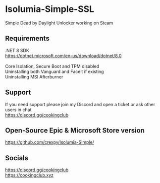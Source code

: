 # Isolumia-Simple-SSL
Simple Dead by Daylight Unlocker working on Steam

## Requirements
.NET 8 SDK <br>
https://dotnet.microsoft.com/en-us/download/dotnet/8.0 <br><br>
Core Isolation, Secure Boot and TPM disabled <br>
Uninstalling both Vanguard and Faceit if existing<br>
Uninstalling MSI Afterburner

## Support
If you need support please join my Discord and open a ticket or ask other users in chat<br>
https://discord.gg/cookingclub

## Open-Source Epic & Microsoft Store version
https://github.com/crexpy/Isolumia-Simple/

## Socials
https://discord.gg/cookingclub <br>
https://cookingclub.xyz
